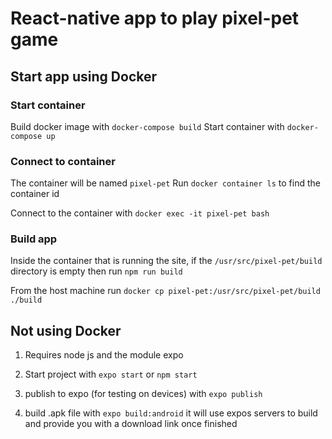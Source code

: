 # React-native app to play pixel-pet game

## Start app using Docker

### Start container

Build docker image with `docker-compose build`
Start container with `docker-compose up`

### Connect to container

The container will be named `pixel-pet`
Run `docker container ls` to find the container id

Connect to the container with `docker exec -it pixel-pet bash`

### Build app

Inside the container that is running the site, if the `/usr/src/pixel-pet/build` directory is empty then run `npm run build`

From the host machine run `docker cp pixel-pet:/usr/src/pixel-pet/build ./build`

## Not using Docker

1. Requires node js and the module expo

1. Start project with `expo start` or `npm start`

1. publish to expo (for testing on devices) with `expo publish`

1. build .apk file with `expo build:android` it will use expos servers to build and provide you with a download link once finished
